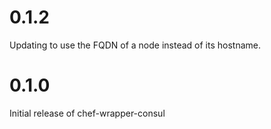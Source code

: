 # 0.1.2

Updating to use the FQDN of a node instead of its hostname.

# 0.1.0

Initial release of chef-wrapper-consul
